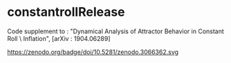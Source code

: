 # constantrollRelease
Code supplement to :  "Dynamical Analysis of Attractor Behavior in Constant Roll \ Inflation", [arXiv : 1904.06289]

https://zenodo.org/badge/doi/10.5281/zenodo.3066362.svg
